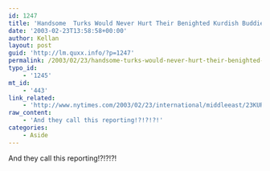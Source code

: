 ```yaml
---
id: 1247
title: 'Handsome  Turks Would Never Hurt Their Benighted Kurdish Buddies'
date: '2003-02-23T13:58:58+00:00'
author: Kellan
layout: post
guid: 'http://lm.quxx.info/?p=1247'
permalink: /2003/02/23/handsome-turks-would-never-hurt-their-benighted-kurdish-buddies/
typo_id:
    - '1245'
mt_id:
    - '443'
link_related:
    - 'http://www.nytimes.com/2003/02/23/international/middleeast/23KURD.html'
raw_content:
    - 'And they call this reporting!?!?!?!'
categories:
    - Aside
---
```


And they call this reporting!?!?!?!